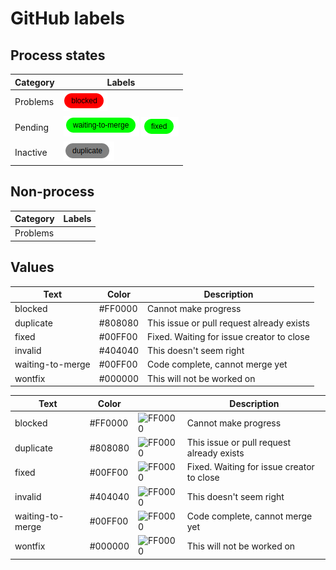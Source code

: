 # GitHub labels

## Process states

| Category   | Labels |
|------------|--------|
| Problems   | ![blocked](blocked.png) |
| Pending    | ![waiting to merge](waiting-to-merge.png) ![fixed](fixed.png)|
| Inactive   | ![duplicate](duplicate.png)  |

## Non-process

| Category   | Labels |
|------------|--------|
| Problems   |        |

## Values

| Text             | Color   | Description                               |
|------------------|---------|-------------------------------------------|
| blocked          | #FF0000 | Cannot make progress                      |
| duplicate        | #808080 | This issue or pull request already exists |
| fixed            | #00FF00 | Fixed. Waiting for issue creator to close |
| invalid          | #404040 | This doesn't seem right                   |
| waiting-to-merge | #00FF00 | Code complete, cannot merge yet           |
| wontfix          | #000000 | This will not be worked on                |


| Text             | Color   |                                                                   | Description                               |
|------------------|---------|-------------------------------------------------------------------|-------------------------------------------|
| blocked          | #FF0000 | ![FF0000](https://via.placeholder.com/30x30/FF0000/FF0000?text=.) | Cannot make progress                      |
| duplicate        | #808080 | ![FF0000](https://via.placeholder.com/30x30/808080/808080?text=.) | This issue or pull request already exists |
| fixed            | #00FF00 | ![FF0000](https://via.placeholder.com/30x30/00FF00/00FF00?text=.) | Fixed. Waiting for issue creator to close |
| invalid          | #404040 | ![FF0000](https://via.placeholder.com/30x30/404040/404040?text=.) | This doesn't seem right                   |
| waiting-to-merge | #00FF00 | ![FF0000](https://via.placeholder.com/30x30/00FF00/00FF00?text=.) | Code complete, cannot merge yet           |
| wontfix          | #000000 | ![FF0000](https://via.placeholder.com/30x30/000000/000000?text=.) | This will not be worked on                |
